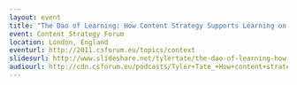 ```yaml
---
layout: event
title: "The Dao of Learning: How Content Strategy Supports Learning on the Web"
event: Content Strategy Forum
location: London, England
eventurl: http://2011.csforum.eu/topics/context
slidesurl: http://www.slideshare.net/tylertate/the-dao-of-learning-how-content-strategy-supports-learning-on-the-web
audiourl: http://cdn.csforum.eu/podcasts/Tyler+Tate_+How+content+strategy+supports+learning.mp3
---
```

